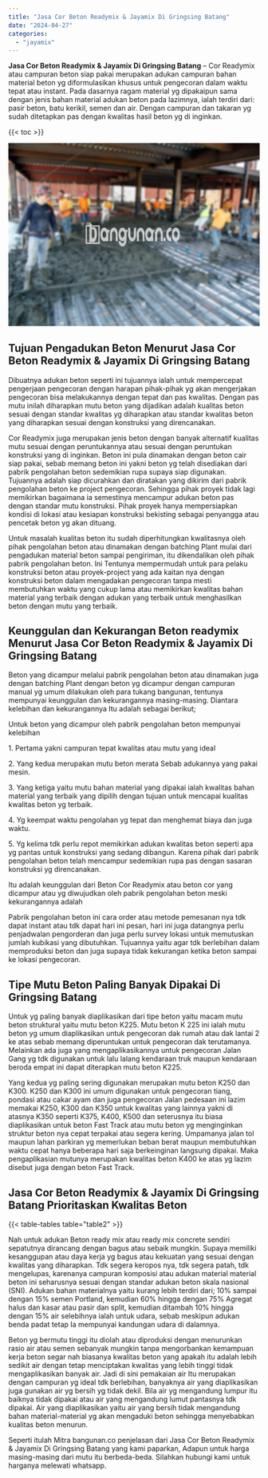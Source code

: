 ```yaml
---
title: "Jasa Cor Beton Readymix & Jayamix Di Gringsing Batang"
date: "2024-04-27"
categories: 
  - "jayamix"
---
```


**Jasa Cor Beton Readymix & Jayamix Di Gringsing Batang** – Cor Readymix atau campuran beton siap pakai merupakan adukan campuran bahan material beton yg diformulasikan khusus untuk pengecoran dalam waktu tepat atau instant. Pada dasarnya ragam material yg dipakaipun sama dengan jenis bahan material adukan beton pada lazimnya, ialah terdiri dari: pasir beton, batu kerikil, semen dan air. Dengan campuran dan takaran yg sudah ditetapkan pas dengan kwalitas hasil beton yg di inginkan.

{{< toc >}}

![Jasa Cor Beton Readymix & Jayamix Di Gringsing Batang](/images/jasa-cor-readymix-54.png)

## Tujuan Pengadukan Beton Menurut Jasa Cor Beton Readymix & Jayamix Di Gringsing Batang

Dibuatnya adukan beton seperti ini tujuannya ialah untuk mempercepat pengerjaan pengecoran dengan harapan pihak-pihak yg akan mengerjakan pengecoran bisa melakukannya dengan tepat dan pas kwalitas. Dengan pas mutu inilah diharapkan mutu beton yang dijadikan adalah kualitas beton sesuai dengan standar kwalitas yg diharapkan atau standar kwalitas beton yang diharapkan sesuai dengan konstruksi yang direncanakan.

Cor Readymix juga merupakan jenis beton dengan banyak alternatif kualitas mutu sesuai dengan peruntukannya atau sesuai dengan peruntukan konstruksi yang di inginkan. Beton ini pula dinamakan dengan beton cair siap pakai, sebab memang beton ini yakni beton yg telah disediakan dari pabrik pengolahan beton sedemikian rupa supaya siap digunakan. Tujuannya adalah siap dicurahkan dan diratakan yang dikirim dari pabrik pengolahan beton ke project pengecoran. Sehingga pihak proyek tidak lagi memikirkan bagaimana ia semestinya mencampur adukan beton pas dengan standar mutu konstruksi. Pihak proyek hanya mempersiapkan kondisi di lokasi atau kesiapan konstruksi bekisting sebagai penyangga atau pencetak beton yg akan dituang.

Untuk masalah kualitas beton itu sudah diperhitungkan kwalitasnya oleh pihak pengolahan beton atau dinamakan dengan batching Plant mulai dari pengadukan material beton sampai pengiriman, itu dikendalikan oleh pihak pabrik pengolahan beton. Ini Tentunya mempermudah untuk para pelaku konstruksi beton atau proyek-project yang ada kaitan nya dengan konstruksi beton dalam mengadakan pengecoran tanpa mesti membutuhkan waktu yang cukup lama atau memikirkan kwalitas bahan material yang terbaik dengan adukan yang terbaik untuk menghasilkan beton dengan mutu yang terbaik.

## Keunggulan dan Kekurangan Beton readymix Menurut Jasa Cor Beton Readymix & Jayamix Di Gringsing Batang

Beton yang dicampur melalui pabrik pengolahan beton atau dinamakan juga dengan batching Plant dengan beton yg dicampur dengan campuran manual yg umum dilakukan oleh para tukang bangunan, tentunya mempunyai keunggulan dan kekurangannya masing-masing. Diantara kelebihan dan kekurangannya Itu adalah sebagai berikut;

Untuk beton yang dicampur oleh pabrik pengolahan beton mempunyai kelebihan

1\. Pertama yakni campuran tepat kwalitas atau mutu yang ideal

2\. Yang kedua merupakan mutu beton merata Sebab adukannya yang pakai mesin.

3\. Yang ketiga yaitu mutu bahan material yang dipakai ialah kwalitas bahan material yang terbaik yang dipilih dengan tujuan untuk mencapai kualitas kwalitas beton yg terbaik.

4\. Yg keempat waktu pengolahan yg tepat dan menghemat biaya dan juga waktu.

5\. Yg kelima tdk perlu repot memikirkan adukan kwalitas beton seperti apa yg pantas untuk konstruksi yang sedang dibangun. Karena pihak dari pabrik pengolahan beton telah mencampur sedemikian rupa pas dengan sasaran konstruksi yg direncanakan.

Itu adalah keunggulan dari Beton Cor Readymix atau beton cor yang dicampur atau yg diwujudkan oleh pabrik pengolahan beton meski kekurangannya adalah

Pabrik pengolahan beton ini cara order atau metode pemesanan nya tdk dapat instant atau tdk dapat hari ini pesan, hari ini juga datangnya perlu penjadwalan pengorderan dan juga perlu survey lokasi untuk memutuskan jumlah kubikasi yang dibutuhkan. Tujuannya yaitu agar tdk berlebihan dalam memproduksi beton dan juga supaya tidak kekurangan ketika beton sampai ke lokasi pengecoran.

## Tipe Mutu Beton Paling Banyak Dipakai Di Gringsing Batang

Untuk yg paling banyak diaplikasikan dari tipe beton yaitu macam mutu beton struktural yaitu mutu beton K225. Mutu beton K 225 ini ialah mutu beton yg umum diaplikasikan untuk pengecoran dak rumah atau dak lantai 2 ke atas sebab memang diperuntukan untuk pengecoran dak terutamanya. Melainkan ada juga yang mengaplikasikannya untuk pengecoran Jalan Gang yg tdk digunakan untuk lalu lalang kendaraan truk maupun kendaraan beroda empat ini dapat diterapkan mutu beton K225.

Yang kedua yg paling sering digunakan merupakan mutu beton K250 dan K300. K250 dan K300 ini umum digunakan untuk pengecoran tiang, pondasi atau cakar ayam dan juga pengecoran Jalan pedesaan ini lazim memakai K250, K300 dan K350 untuk kwalitas yang lainnya yakni di atasnya K350 seperti K375, K400, K500 dan seterusnya itu biasa diaplikasikan untuk beton Fast Track atau mutu beton yg menginginkan struktur beton nya cepat terpakai atau segera kering. Umpamanya jalan tol maupun lahan parkiran yg memerlukan beban berat maupun membutuhkan waktu cepat hanya beberapa hari saja berkeinginan langsung dipakai. Maka pengaplikasian mutunya merupakan kwalitas beton K400 ke atas yg lazim disebut juga dengan beton Fast Track.

## Jasa Cor Beton Readymix & Jayamix Di Gringsing Batang Prioritaskan Kwalitas Beton

{{< table-tables table="table2" >}}

Nah untuk adukan Beton ready mix atau ready mix concrete sendiri sepatutnya dirancang dengan bagus atau sebaik mungkin. Supaya memiliki kesanggupan atau daya kerja yg bagus atau kekuatan yang sesuai dengan kwalitas yang diharapkan. Tdk segera keropos nya, tdk segera patah, tdk mengelupas, karenanya campuran komposisi atau adukan material material beton ini seharusnya sesuai dengan standar adukan beton skala nasional (SNI). Adukan bahan materialnya yaitu kurang lebih terdiri dari; 10% sampai dengan 15% semen Portland, kemudian 60% hingga dengan 75% Agregat halus dan kasar atau pasir dan split, kemudian ditambah 10% hingga dengan 15% air selebihnya ialah untuk udara, sebab meskipun adukan benda padat tetap Ia mempunyai kandungan udara di dalamnya.

Beton yg bermutu tinggi itu diolah atau diproduksi dengan menurunkan rasio air atau semen sebanyak mungkin tanpa mengorbankan kemampuan kerja beton segar nah biasanya kwalitas beton yang apakah itu adalah lebih sedikit air dengan tetap menciptakan kwalitas yang lebih tinggi tidak mengaplikasikan banyak air. Jadi di sini pemakaian air Itu merupakan dengan campuran yg ideal tdk berlebihan, banyaknya air yang diaplikasikan juga gunakan air yg bersih yg tidak dekil. Bila air yg mengandung lumpur itu baiknya tidak dipakai atau air yang mengandung lumut pantasnya tdk dipakai. Air yang diaplikasikan yaitu air yang bersih tidak mengandung bahan material-material yg akan mengaduki beton sehingga menyebabkan kualitas beton menurun.

Seperti itulah Mitra bangunan.co penjelasan dari Jasa Cor Beton Readymix & Jayamix Di Gringsing Batang yang kami paparkan, Adapun untuk harga masing-masing dari mutu itu berbeda-beda. Silahkan hubungi kami untuk harganya melewati whatsapp.
